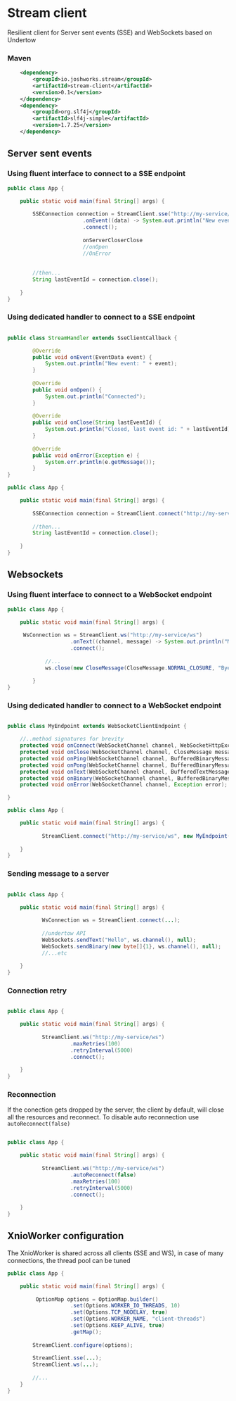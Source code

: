 # Stream client
Resilient client for Server sent events (SSE) and WebSockets based on Undertow


### Maven

```xml
    <dependency>
        <groupId>io.joshworks.stream</groupId>
        <artifactId>stream-client</artifactId>
        <version>0.1</version>
    </dependency>
    <dependency>
        <groupId>org.slf4j</groupId>
        <artifactId>slf4j-simple</artifactId>
        <version>1.7.25</version>
    </dependency>

```


## Server sent events ##

### Using fluent interface to connect to a SSE endpoint
```java
public class App {

    public static void main(final String[] args) {
      
        SSEConnection connection = StreamClient.sse("http://my-service/sse")
                        .onEvent((data) -> System.out.println("New event: " + data))
                        .connect();
                        
                        onServerCloserClose
                        //onOpen
                        //OnError
        
        
        //then...
        String lastEventId = connection.close();
        
    }
}
```

### Using dedicated handler to connect to a SSE endpoint
```java

public class StreamHandler extends SseClientCallback {

        @Override
        public void onEvent(EventData event) {
            System.out.println("New event: " + event);
        }
    
        @Override
        public void onOpen() {
            System.out.println("Connected");
        }
    
        @Override
        public void onClose(String lastEventId) {
            System.out.println("Closed, last event id: " + lastEventId);
        }
    
        @Override
        public void onError(Exception e) {
            System.err.println(e.getMessage());
        }
}

public class App {

    public static void main(final String[] args) {
      
        SSEConnection connection = StreamClient.connect("http://my-service/sse", new StreamHandler());
                             
        //then...
        String lastEventId = connection.close();
        
    }
}
```

## Websockets ##

### Using fluent interface to connect to a WebSocket endpoint
```java
public class App {

    public static void main(final String[] args) {
        
     WsConnection ws = StreamClient.ws("http://my-service/ws")
                    .onText((channel, message) -> System.out.println("Message received: " + message))
                    .connect();
    
            //...
            ws.close(new CloseMessage(CloseMessage.NORMAL_CLOSURE, "Bye"));
    
        }
}
```

### Using dedicated handler to connect to a WebSocket endpoint
```java

public class MyEndpoint extends WebSocketClientEndpoint {

    //..method signatures for brevity
    protected void onConnect(WebSocketChannel channel, WebSocketHttpExchange exchange);
    protected void onClose(WebSocketChannel channel, CloseMessage message) ;
    protected void onPing(WebSocketChannel channel, BufferedBinaryMessage message);
    protected void onPong(WebSocketChannel channel, BufferedBinaryMessage message);
    protected void onText(WebSocketChannel channel, BufferedTextMessage message);
    protected void onBinary(WebSocketChannel channel, BufferedBinaryMessage message);
    protected void onError(WebSocketChannel channel, Exception error);

}

public class App {

    public static void main(final String[] args) {
    
           StreamClient.connect("http://my-service/ws", new MyEndpoint());
    
    }
}
```

### Sending message to a server
```java

public class App {

    public static void main(final String[] args) {
    
           WsConnection ws = StreamClient.connect(...);
           
           //undertow API
           WebSockets.sendText("Hello", ws.channel(), null);
           WebSockets.sendBinary(new byte[]{1}, ws.channel(), null);
           //...etc
    
    }
}
```

### Connection retry

```java

public class App {

    public static void main(final String[] args) {
    
           StreamClient.ws("http://my-service/ws")
                    .maxRetries(100)
                    .retryInterval(5000)
                    .connect();
    
    }
}
```

### Reconnection
If the conection gets dropped by the server, the client by default, will close all the resources and reconnect.
To disable auto reconnection use `autoReconnect(false)`
```java

public class App {

    public static void main(final String[] args) {
    
           StreamClient.ws("http://my-service/ws")
                    .autoReconnect(false)
                    .maxRetries(100)
                    .retryInterval(5000)
                    .connect();
    
    }
}
```

## XnioWorker configuration ##
The XnioWorker is shared across all clients (SSE and WS), in case of many connections, the thread pool can be tuned

```java
public class App {

    public static void main(final String[] args) {
      
         OptionMap options = OptionMap.builder()
                    .set(Options.WORKER_IO_THREADS, 10)
                    .set(Options.TCP_NODELAY, true)
                    .set(Options.WORKER_NAME, "client-threads")
                    .set(Options.KEEP_ALIVE, true)
                    .getMap();
        
        StreamClient.configure(options);
        
        StreamClient.sse(...);
        StreamClient.ws(...);
        
        //...
    }
}
```